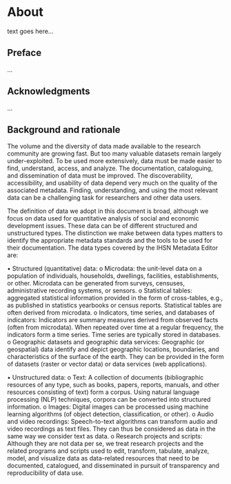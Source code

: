 # About

text goes here...


## Preface
...

## Acknowledgments
...

## Background and rationale

The volume and the diversity of data made available to the research community are growing fast. But too many valuable datasets remain largely under-exploited. To be used more extensively, data must be made easier to find, understand, access, and analyze. The documentation, cataloguing, and dissemination of data must be improved. The discoverability, accessibility, and usability of data depend very much on the quality of the associated metadata. Finding, understanding, and using the most relevant data can be a challenging task for researchers and other data users.

The definition of data we adopt in this document is broad, although we focus on data used for quantitative analysis of social and economic development issues. These data can be of different structured and unstructured types. The distinction we make between data types matters to identify the appropriate metadata standards and the tools to be used for their documentation. The data types covered by the IHSN Metadata Editor are:

•	Structured (quantitative) data:
o	Microdata: the unit-level data on a population of individuals, households, dwellings, facilities, establishments, or other. Microdata can be generated from surveys, censuses, administrative recording systems, or sensors.
o	Statistical tables: aggregated statistical information provided in the form of cross-tables, e.g., as published in statistics yearbooks or census reports. Statistical tables are often derived from microdata.
o	Indicators, time series, and databases of indicators: Indicators are summary measures derived from observed facts (often from microdata). When repeated over time at a regular frequency, the indicators form a time series. Time series are typically stored in databases.
o	Geographic datasets and geographic data services: Geographic (or geospatial) data identify and depict geographic locations, boundaries, and characteristics of the surface of the earth. They can be provided in the form of datasets (raster or vector data) or data services (web applications).

•	Unstructured data:
o	Text: A collection of documents (bibliographic resources of any type, such as books, papers, reports, manuals, and other resources consisting of text) form a corpus. Using natural language processing (NLP) techniques, corpora can be converted into structured information. 
o	Images: Digital images can be processed using machine learning algorithms (of object detection, classification, or other).
o	Audio and video recordings: Speech-to-text algorithms can transform audio and video recordings as text files. They can thus be considered as data in the same way we consider text as data.
o	Research projects and scripts: Although they are not data per se, we treat research projects and the related programs and scripts used to edit, transform, tabulate, analyze, model, and visualize data as data-related resources that need to be documented, catalogued, and disseminated in pursuit of transparency and reproducibility of data use.


